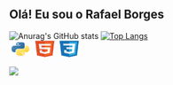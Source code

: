 ## Olá! Eu sou o Rafael Borges
![Anurag's GitHub stats](https://github-readme-stats.vercel.app/api?username=rafael-BM08&show_icons=true&theme=transparent)
[![Top Langs](https://github-readme-stats.vercel.app/api/top-langs/?username=rafael-BM08&layout=pie&theme=transparent)](https://github.com/anuraghazra/github-readme-stats)<br>
<img align="center" alt="Rafa-Python" height="30" width="40" src="https://raw.githubusercontent.com/devicons/devicon/master/icons/python/python-original.svg">
<img align="center" alt="Rafa-HTML" height="30" width="40" src="https://raw.githubusercontent.com/devicons/devicon/master/icons/html5/html5-original.svg">
<img align="center" alt="Rafa-CSS" height="30" width="40" src="https://raw.githubusercontent.com/devicons/devicon/master/icons/css3/css3-original.svg"><br><br>
<a href="https://instagram.com/_rafinha_bm" target="_blank"><img src="https://img.shields.io/badge/-Instagram-%23E4405F?style=for-the-badge&logo=instagram&logoColor=white" target="_blank"></a><br><br>

